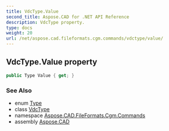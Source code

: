 ```yaml
---
title: VdcType.Value
second_title: Aspose.CAD for .NET API Reference
description: VdcType property. 
type: docs
weight: 20
url: /net/aspose.cad.fileformats.cgm.commands/vdctype/value/
---
```

## VdcType.Value property

```csharp
public Type Value { get; }
```

### See Also

* enum [Type](../../vdctype.type/)
* class [VdcType](../)
* namespace [Aspose.CAD.FileFormats.Cgm.Commands](../../vdctype/)
* assembly [Aspose.CAD](../../../)


